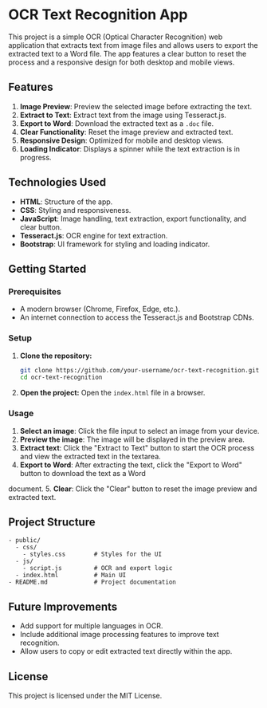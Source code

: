# OCR Text Recognition App

This project is a simple OCR (Optical Character Recognition) web application that extracts text from image files and allows users to export the extracted text to a Word file. The app features a clear button to reset the process and a responsive design for both desktop and mobile views.

## Features
1. **Image Preview**: Preview the selected image before extracting the text.
2. **Extract to Text**: Extract text from the image using Tesseract.js.
3. **Export to Word**: Download the extracted text as a `.doc` file.
4. **Clear Functionality**: Reset the image preview and extracted text.
5. **Responsive Design**: Optimized for mobile and desktop views.
6. **Loading Indicator**: Displays a spinner while the text extraction is in progress.

## Technologies Used
- **HTML**: Structure of the app.
- **CSS**: Styling and responsiveness.
- **JavaScript**: Image handling, text extraction, export functionality, and clear button.
- **Tesseract.js**: OCR engine for text extraction.
- **Bootstrap**: UI framework for styling and loading indicator.

## Getting Started

### Prerequisites
- A modern browser (Chrome, Firefox, Edge, etc.).
- An internet connection to access the Tesseract.js and Bootstrap CDNs.

### Setup

1. **Clone the repository:**
    ```bash
    git clone https://github.com/your-username/ocr-text-recognition.git
    cd ocr-text-recognition
    ```

2. **Open the project:**
   Open the `index.html` file in a browser.

### Usage

1. **Select an image**: Click the file input to select an image from your device.
2. **Preview the image**: The image will be displayed in the preview area.
3. **Extract text**: Click the "Extract to Text" button to start the OCR process and view the extracted text in the textarea.
4. **Export to Word**: After extracting the text, click the "Export to Word" button to download the text as a Word

 document.
5. **Clear**: Click the "Clear" button to reset the image preview and extracted text.

## Project Structure

```
- public/
  - css/
    - styles.css        # Styles for the UI
  - js/
    - script.js         # OCR and export logic
  - index.html          # Main UI
- README.md             # Project documentation
```

## Future Improvements
- Add support for multiple languages in OCR.
- Include additional image processing features to improve text recognition.
- Allow users to copy or edit extracted text directly within the app.

## License
This project is licensed under the MIT License.
